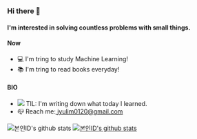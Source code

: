 ### Hi there 👋

#### I'm interested in solving countless problems with small things.


#### Now

- 💻 I'm tring to study Machine Learning!
- 📚 I'm tring to read books everyday!
#### BIO

- <a href="https://velog.io/@yulim2"><img src="https://img.shields.io/badge/Tech%20Blog-11B48A?style=flat-square&logo=Vimeo&logoColor=white&link=https://velog.io/@yulim2"/></a> TIL: I'm writing down what today I learned.
- 📪 Reach me:<a href="jyulim0120@gmail.com"> jyulim0120@gmail.com</a> 


![본인ID's github stats](https://github-readme-stats.vercel.app/api?username=YuLim2&show_icons=true)
[![본인ID's github stats](https://github-readme-stats.vercel.app/api/top-langs/?username=YuLim2&show_icons=true&hide_border=true&title_color=004386&icon_color=004386&layout=compact)](https://github.com/YuLim2)
  

